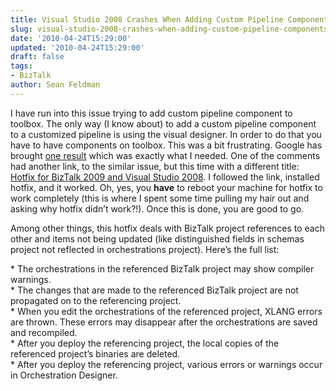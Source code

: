 ```yaml
---
title: Visual Studio 2008 Crashes When Adding Custom Pipeline Components to Toolbox
slug: visual-studio-2008-crashes-when-adding-custom-pipeline-components-to-toolbox
date: '2010-04-24T15:29:00'
updated: '2010-04-24T15:29:00'
draft: false
tags:
- BizTalk
author: Sean Feldman
---
```



I have run into this issue trying to add custom pipeline component to toolbox. The only way (I know about) to add a custom pipeline component to a customized pipeline is using the visual designer. In order to do that you have to have components on toolbox. This was a bit frustrating. Google has brought [one result](http://connectedthoughts.wordpress.com/2009/07/01/visual-studio-crash-when-trying-to-add-pipeline-components-to-toolbox/) which was exactly what I needed. One of the comments had another link, to the similar issue, but this time with a different title: [Hotfix for BizTalk 2009 and Visual Studio 2008](http://go2.wordpress.com/?id=725X1342&site=connectedthoughts.wordpress.com&url=http%3A%2F%2Fsupport.microsoft.com%2Fkb%2F977428%2Fen-us&sref=http%3A%2F%2Fconnectedthoughts.wordpress.com%2F2010%2F01%2F25%2Fhotfix-for-biztalk-2009-and-visual-studio-2008-issues-released%2F). I followed the link, installed hotfix, and it worked. Oh, yes, you **have** to reboot your machine for hotfix to work completely (this is where I spent some time pulling my hair out and asking why hotfix didn’t work?!). Once this is done, you are good to go.

Among other things, this hotfix deals with BizTalk project references to each other and items not being updated (like distinguished fields in schemas project not reflected in orchestrations project). Here’s the full list:

\* The orchestrations in the referenced BizTalk project may show compiler warnings.   
\* The changes that are made to the referenced BizTalk project are not propagated on to the referencing project.   
\* When you edit the orchestrations of the referenced project, XLANG errors are thrown. These errors may disappear after the orchestrations are saved and recompiled.   
\* After you deploy the referencing project, the local copies of the referenced project’s binaries are deleted.   
\* After you deploy the referencing project, various errors or warnings occur in Orchestration Designer.


